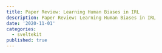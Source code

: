 ```yaml
---
title: Paper Review: Learning Human Biases in IRL
description: Paper Review: Learning Human Biases in IRL
date: '2020-11-01'
categories:
  - sveltekit
published: true
---
```


